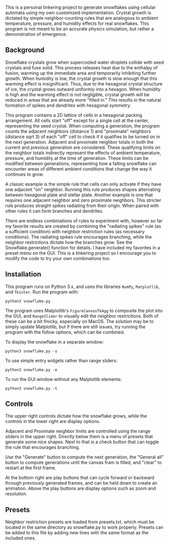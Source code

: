 This is a personal tinkering project to generate snowflakes using cellular automata using my own customized implementation. Crystal growth is dictated by simple neighbor-counting rules that are analogous to ambient temperature, pressure, and humidity effects for real snowflakes. This program is not meant to be an accurate physics simulation, but rather a demonstration of emergence.

## Background
Snowflake crystals grow when supercooled water droplets collide with seed crystals and fuse solid. This process releases heat due to the enthalpy of fusion, warming up the immediate area and temporarily inhibiting further growth. When humidity is low, the crystal growth is slow enough that this warming effect is insignificant. Thus, due to the hexagonal crystal structure of ice, the crystal grows outward uniformly into a hexagon. When humidity is high and the warming effect is not negligible, crystal growth will be reduced in areas that are already more "filled in." This results in the natural formation of spikes and dendrites with hexagonal symmetry.

This program contains a 2D lattice of cells in a hexagonal packing arrangement. All cells start "off" except for a single cell at the center, representing the seed crystal. When computing a generation, the program counts the adjacent neighbors (distance 1) and "proximate" neighbors (distance sqrt 3) of each "off" cell to check if it qualifies to be turned on in the next generation. Adjacent and proximate neighbor totals in both the current and previous generation are considered. These qualifying limits on the neighbor totals indirectly represent the effects of ambient temperature, pressure, and humidity at the time of generation. These limits can be modified between generations, representing how a falling snowflake can encounter areas of different ambient conditions that change the way it continues to grow.

A classic example is the simple rule that cells can only activate if they have one adjacent "on" neighbor. Running this rule produces shapes alternating between hexagonal plate and stellar plate. Another example is one that requires one adjacent neighbor and zero proximate neighbors. This stricter rule produces straight spikes radiating from their origin. When paired with other rules it can form branches and dendrites.

There are endless combinations of rules to experiment with, however so far my favorite results are created by combining the "radiating spikes" rule (as a sufficient condition) with neighbor restriction rules (as necessary conditions). The radiating spikes rule encourages branching, while the neighbor restrictions dictate how the branches grow. See the Snowflake.generate() function for details. I have included my favorites in a preset menu on the GUI. This is a tinkering project so I encourage you to modify the code to try your own combinations too.

## Installation
This program runs on Python 3.x, and uses the libraries `NumPy`, `Matplotlib`, and `Tkinter`.
Run the program with:

```
python3 snowflake.py
```

The program uses Matplotlib's `FigureCanvasTkAgg` to composite the plot into the GUI, and `RangeSlider` to visually edit the neighbor restrictions. Both of these can be a bit finicky, especially on MacOS. The solution may be to simply update Matplotlib, but if there are still issues, try running the program with the follow options, which can be combined.

To display the snowflake in a separate window:
```
python3 snowflake.py -s
```

To use simple entry widgets rather than range sliders:
```
python3 snowflake.py -e
```

To run the GUI window without any Matplotlib elements:
```
python3 snowflake.py -t
```

## Controls

The upper right controls dictate how the snowflake grows, while the controls in the lower right are display options. 

Adjacent and Proximate neighbor limits are controlled using the range sliders in the upper right. Directly below them is a menu of presets that generate some nice shapes. Next to that is a check button that can toggle the rule that encourages branching.

Use the "Generate" button to compute the next generation, the "General all" button to compute generations until the canvas fram is filled, and "clear" to restart at the first frame.

At the bottom right are play buttons that can cycle forward or backward through previously generated frames, and can be held down to create an animation. Above the play buttons are display options such as zoom and resolution.

## Presets
Neighbor restriction presets are loaded from presets.txt, which must be located in the same directory as snowflake.py to work properly. Presets can be added to this file by adding new lines with the same format as the included ones.
